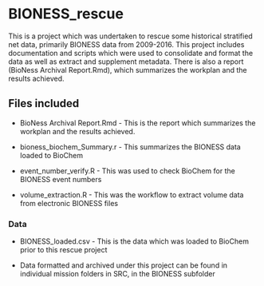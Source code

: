 
# BIONESS_rescue

This is a project which was undertaken to rescue some historical
stratified net data, primarily BIONESS data from 2009-2016. This project
includes documentation and scripts which were used to consolidate and
format the data as well as extract and supplement metadata. There is
also a report (BioNess Archival Report.Rmd), which summarizes the
workplan and the results achieved.

## Files included

- BioNess Archival Report.Rmd - This is the report which summarizes the
  workplan and the results achieved.

- bioness_biochem_Summary.r - This summarizes the BIONESS data loaded to
  BioChem

- event_number_verify.R - This was used to check BioChem for the BIONESS
  event numbers

- volume_extraction.R - This was the workflow to extract volume data
  from electronic BIONESS files

### Data

- BIONESS_loaded.csv - This is the data which was loaded to BioChem
  prior to this rescue project

- Data formatted and archived under this project can be found in
  individual mission folders in SRC, in the BIONESS subfolder
